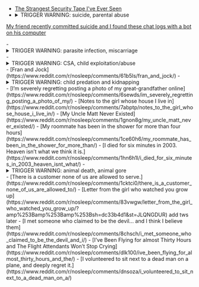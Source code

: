 - [The Strangest Security Tape I've Ever Seen](https://www.reddit.com/r/nosleep/comments/u0ymh/the_strangest_security_tape_ive_ever_seen/)
- <details>
  <summary>TRIGGER WARNING: suicide, parental abuse</summary>
<a href="https://www.reddit.com/r/nosleep/comments/7ewhya/my_friend_recently_committed_suicide_and_i_found">My friend recently committed suicide and I found these chat logs with a bot on his computer</a>
</details>
- <details>
  <summary>TRIGGER WARNING: parasite infection, miscarriage</summary>
<a href="https://www.reddit.com/r/nosleep/comments/31i7k0/most_amazing_weight_loss_treatment_ever/">most amazing weight loss treatment EVER!!!</a>
</details>
- <details>
  <summary>TRIGGER WARNING: CSA, child exploitation/abuse </summary>
<a href="https://www.reddit.com/r/nosleep/comments/7d5in3/a_group_of_perverts_are_targeting_kids_on_youtube/">A group of perverts are targeting kids on YouTube. I used to work for them.</a>
</details>
- [Fran and Jock](https://www.reddit.com/r/nosleep/comments/61b5ls/fran_and_jock/)
- <details>
  <summary>TRIGGER WARNING: child predation and kidnapping </summary>
<a href="https://www.reddit.com/r/nosleep/comments/63m9pe/the_terrifying_note_addressed_to_my_sixyearold_son/">The terrifying note addressed to my six-year-old son</a>
</details>
- [I’m severely regretting posting a photo of my great-grandfather online](https://www.reddit.com/r/nosleep/comments/6sewds/im_severely_regretting_posting_a_photo_of_my/)
- [Notes to the girl whose house I live in](https://www.reddit.com/r/nosleep/comments/7abptp/notes_to_the_girl_whose_house_i_live_in/)
- [My Uncle Matt Never Existed](https://www.reddit.com/r/nosleep/comments/1gnon8g/my_uncle_matt_never_existed/)
- [My roommate has been in the shower for more than four hours](https://www.reddit.com/r/nosleep/comments/1ce60h6/my_roommate_has_been_in_the_shower_for_more_than/)
- [I died for six minutes in 2003. Heaven isn’t what we think it is.](https://www.reddit.com/r/nosleep/comments/1hn6h1l/i_died_for_six_minutes_in_2003_heaven_isnt_what/)
- <details>
  <summary>TRIGGER WARNING: animal death, animal gore </summary>
<a href="https://www.reddit.com/r/nosleep/comments/3w4xif/my_dog_was_lost_for_three_days_what_came_back/">My dog was lost for three days. What came back wasn't my dog.</a>
</details>
- [There is a customer none of us are allowed to serve.](https://www.reddit.com/r/nosleep/comments/1cktci0/there_is_a_customer_none_of_us_are_allowed_to/)
- [Letter from the girl who watched you grow up](https://www.reddit.com/r/nosleep/comments/83vwgw/letter_from_the_girl_who_watched_you_grow_up/?amp%253Bamp%253Bamp%253Bsh=dc33b4d1&st=JLQNGDUR) add tws later
- [I met someone who claimed to be the devil... and I think I believe them](https://www.reddit.com/r/nosleep/comments/8chsch/i_met_someone_who_claimed_to_be_the_devil_and_i/)
- [I’ve Been Flying for almost Thirty Hours and The Flight Attendants Won’t Stop Crying](https://www.reddit.com/r/nosleep/comments/dlk100/ive_been_flying_for_almost_thirty_hours_and_the/)
- [I volunteered to sit next to a dead man on a plane, and deeply regret it.](https://www.reddit.com/r/nosleep/comments/dnsoza/i_volunteered_to_sit_next_to_a_dead_man_on_a/)